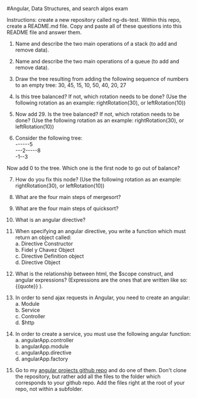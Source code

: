 #Angular, Data Structures, and search algos exam

Instructions: create a new repository called ng-ds-test. Within this repo, create a README.md file. Copy and paste all of these questions into this README file and answer them.

1. Name and describe the two main operations of a stack (to add and remove data).


2. Name and describe the two main operations of a queue (to add and remove data).

3. Draw the tree resulting from adding the following sequence of numbers to an empty tree: 30, 45, 15, 10, 50, 40, 20, 27


4. Is this tree balanced? If not, which rotation needs to be done? (Use the following rotation as an example: rightRotation(30), or leftRotation(10))


5. Now add 29. Is the tree balanced? If not, which rotation needs to be done? (Use the following rotation as an example: rightRotation(30), or leftRotation(10))

6. Consider the following tree:    
  ------5  
  ---2-----8  
  -1--3  

  Now add 0 to the tree. Which one is the first node to go out of balance?


7. How do you fix this node? (Use the following rotation as an example: rightRotation(30), or leftRotation(10))

8. What are the four main steps of mergesort?

9. What are the four main steps of quicksort?

8. What is an angular directive?

9. When specifying an angular directive, you write a function which must return an object called:  
  a. Directive Constructor  
  b. Fidel y Chavez Object  
  c. Directive Definition object  
  d. Directive Object  

10. What is the relationship between html, the $scope construct, and angular expressions? (Expressions are the ones that are written like so: {{quote}} ).

11. In order to send ajax requests in Angular, you need to create an angular:  
  a. Module    
  b. Service  
  c. Controller  
  d. $http  

12. In order to create a service, you must use the following angular function:
  a. angularApp.controller  
  b. angularApp.module  
  c. angularApp.directive  
  d. angularApp.factory  

13. Go to my [angular projects github repo](https://github.com/Swolebrain/ng-starter-projects) and do one of them. Don't clone the repository, but rather add all the files to the folder which corresponds to your github repo. Add the files right at the root of your repo, not within a subfolder.
